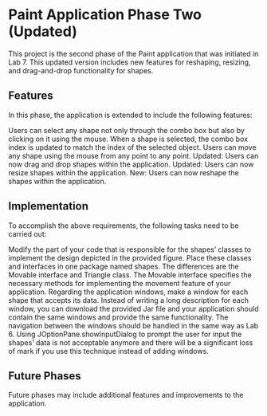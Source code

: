 # Paint Application Phase Two (Updated)
This project is the second phase of the Paint application that was initiated in Lab 7. This updated version includes new features for reshaping, resizing, and drag-and-drop functionality for shapes.

## Features
In this phase, the application is extended to include the following features:

Users can select any shape not only through the combo box but also by clicking on it using the mouse. When a shape is selected, the combo box index is updated to match the index of the selected object.
Users can move any shape using the mouse from any point to any point.
Updated: Users can now drag and drop shapes within the application.
Updated: Users can now resize shapes within the application.
New: Users can now reshape the shapes within the application.
## Implementation
To accomplish the above requirements, the following tasks need to be carried out:

Modify the part of your code that is responsible for the shapes’ classes to implement the design depicted in the provided figure.
Place these classes and interfaces in one package named shapes. The differences are the Movable interface and Triangle class. The Movable interface specifies the necessary methods for implementing the movement feature of your application.
Regarding the application windows, make a window for each shape that accepts its data. Instead of writing a long description for each window, you can download the provided Jar file and your application should contain the same windows and provide the same functionality. The navigation between the windows should be handled in the same way as Lab 6. Using JOptionPane.showInputDialog to prompt the user for input the shapes’ data is not acceptable anymore and there will be a significant loss of mark if you use this technique instead of adding windows.
## Future Phases
Future phases may include additional features and improvements to the application.
